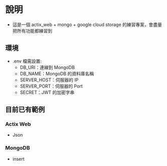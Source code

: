 # 說明

- 這是一個 actix_web + mongo + google cloud storage 的練習專案，會盡量把所有功能都練習到

## 環境

- .env 檔需設置:
    - DB_URI：連線到 MongoDB
    - DB_NAME：MongoDB 的資料庫名稱
    - SERVER_HOST：伺服器的 IP
    - SERVER_PORT：伺服器的 Port
    - SECRET：JWT 的加密字串

## 目前已有範例

### Actix Web

- Json

### MongoDB

- insert